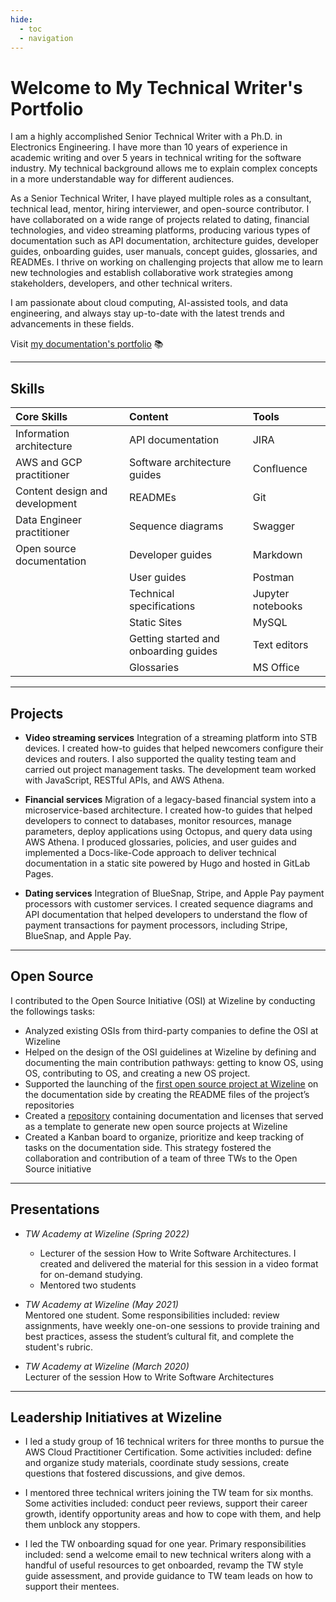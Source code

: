 ```yaml
---
hide:
  - toc
  - navigation
---
```


# Welcome to My Technical Writer's Portfolio

I am a highly accomplished Senior Technical Writer with a Ph.D. in Electronics Engineering. I have more than 10 years of experience in academic writing and over 5 years in technical writing for the software industry. My technical background allows me to explain complex concepts in a more understandable way for different audiences.

As a Senior Technical Writer, I have played multiple roles as a consultant, technical lead, mentor, hiring interviewer, and open-source contributor. I have collaborated on a wide range of projects related to dating, financial technologies, and video streaming platforms, producing various types of documentation such as API documentation, architecture guides, developer guides, onboarding guides, user manuals, concept guides, glossaries, and READMEs. I thrive on working on challenging projects that allow me to learn new technologies and establish collaborative work strategies among stakeholders, developers, and other technical writers.

I am passionate about cloud computing, AI-assisted tools, and data engineering, and always stay up-to-date with the latest trends and advancements in these fields.

Visit [my documentation's portfolio](https://sblaizerwize.github.io/posts/) 📚

---
## **Skills**

| Core Skills                | Content                              | Tools               |
| :------------------------- | :----------------------------------- | :------------------ |
| Information architecture   | API documentation                    | JIRA                |
| AWS and GCP practitioner   | Software architecture guides         | Confluence          |
| Content design and development | READMEs                           | Git                 |
| Data Engineer practitioner | Sequence diagrams                    | Swagger             |
| Open source documentation  | Developer guides                     | Markdown            |
|                            | User guides                          | Postman             |
|                            | Technical specifications             | Jupyter notebooks   |
|                            | Static Sites                         | MySQL               |
|                            | Getting started and onboarding guides | Text editors      |
|                            | Glossaries                           | MS Office           |


---
## **Projects**
- **Video streaming services**
    Integration of a streaming platform into STB devices. I created how-to guides that helped newcomers configure their devices and routers. I also supported the quality testing team and carried out project management tasks. The development team worked with JavaScript, RESTful APIs, and AWS Athena.

- **Financial services** 
    Migration of a legacy-based financial system into a microservice-based architecture. I created how-to guides that helped developers to connect to databases, monitor resources, manage parameters, deploy applications using Octopus, and query data using AWS Athena. I produced glossaries, policies, and user guides and implemented a Docs-like-Code approach to deliver technical documentation in a static site powered by Hugo and hosted in GitLab Pages.

- **Dating services** 
    Integration of BlueSnap, Stripe, and Apple Pay payment processors with customer services. I created sequence diagrams and API documentation that helped developers to understand the flow of payment transactions for payment processors, including Stripe, BlueSnap, and Apple Pay.

---
## **Open Source**
I contributed to the Open Source Initiative (OSI) at Wizeline by conducting the followings tasks:

- Analyzed existing OSIs from third-party companies to define the OSI at Wizeline
- Helped on the design of the OSI guidelines at Wizeline by defining and documenting the main contribution pathways: getting to know OS, using OS, contributing to OS, and creating a new OS project. 
- Supported the launching of the [first open source project at Wizeline](https://github.com/WizelineLabs/gitwize-fe) on the documentation side by creating the README files of the project’s repositories
- Created a [repository](https://github.com/WizelineLabs/template) containing documentation and licenses that served as a template to generate new open source projects at Wizeline
- Created a Kanban board to organize, prioritize and keep tracking of tasks on the documentation side. This strategy fostered the collaboration and contribution of a team of three TWs to the Open Source initiative


---
## **Presentations**
- *TW Academy at Wizeline (Spring 2022)* 
    - Lecturer of the session How to Write Software Architectures. I created and delivered the material for this session in a video format for on-demand studying. 
    - Mentored two students 

- *TW Academy at Wizeline (May 2021)* \
    Mentored one student. Some responsibilities included: review assignments, have weekly one-on-one sessions to provide training and best practices, assess the student’s cultural fit, and complete the student's rubric.

- *TW Academy at Wizeline (March 2020)* \
    Lecturer of the session How to Write Software Architectures 

---
## **Leadership Initiatives at Wizeline**

- I led a study group of 16 technical writers for three months to pursue the AWS Cloud Practitioner Certification. Some activities included: define and organize study materials, coordinate study sessions, create questions that fostered discussions, and give demos.

- I mentored three technical writers joining the TW team for six months. Some activities included: conduct peer reviews, support their career growth, identify opportunity areas and how to cope with them, and help them unblock any stoppers.

- I led the TW onboarding squad for one year. Primary responsibilities included: send a welcome email to new technical writers along with a handful of useful resources to get onboarded, revamp the TW style guide assessment, and provide guidance to TW team leads on how to support their mentees.